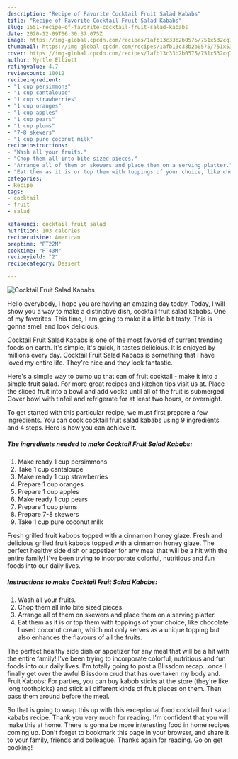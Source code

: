 ```yaml
---
description: "Recipe of Favorite Cocktail Fruit Salad Kababs"
title: "Recipe of Favorite Cocktail Fruit Salad Kababs"
slug: 1551-recipe-of-favorite-cocktail-fruit-salad-kababs
date: 2020-12-09T06:30:37.075Z
image: https://img-global.cpcdn.com/recipes/1afb13c33b2b0575/751x532cq70/cocktail-fruit-salad-kababs-recipe-main-photo.jpg
thumbnail: https://img-global.cpcdn.com/recipes/1afb13c33b2b0575/751x532cq70/cocktail-fruit-salad-kababs-recipe-main-photo.jpg
cover: https://img-global.cpcdn.com/recipes/1afb13c33b2b0575/751x532cq70/cocktail-fruit-salad-kababs-recipe-main-photo.jpg
author: Myrtle Elliott
ratingvalue: 4.7
reviewcount: 10012
recipeingredient:
- "1 cup persimmons"
- "1 cup cantaloupe"
- "1 cup strawberries"
- "1 cup oranges"
- "1 cup apples"
- "1 cup pears"
- "1 cup plums"
- "7-8 skewers"
- "1 cup pure coconut milk"
recipeinstructions:
- "Wash all your fruits."
- "Chop them all into bite sized pieces."
- "Arrange all of them on skewers and place them on a serving platter."
- "Eat them as it is or top them with toppings of your choice, like chocolate. I used coconut cream, which not only serves as a unique topping but also enhances the flavours of all the fruits."
categories:
- Recipe
tags:
- cocktail
- fruit
- salad

katakunci: cocktail fruit salad 
nutrition: 103 calories
recipecuisine: American
preptime: "PT22M"
cooktime: "PT43M"
recipeyield: "2"
recipecategory: Dessert

---
```



![Cocktail Fruit Salad Kababs](https://img-global.cpcdn.com/recipes/1afb13c33b2b0575/751x532cq70/cocktail-fruit-salad-kababs-recipe-main-photo.jpg)

Hello everybody, I hope you are having an amazing day today. Today, I will show you a way to make a distinctive dish, cocktail fruit salad kababs. One of my favorites. This time, I am going to make it a little bit tasty. This is gonna smell and look delicious.

Cocktail Fruit Salad Kababs is one of the most favored of current trending foods on earth. It's simple, it's quick, it tastes delicious. It is enjoyed by millions every day. Cocktail Fruit Salad Kababs is something that I have loved my entire life. They're nice and they look fantastic.

Here&#39;s a simple way to bump up that can of fruit cocktail - make it into a simple fruit salad. For more great recipes and kitchen tips visit us at. Place the sliced fruit into a bowl and add vodka until all of the fruit is submerged. Cover bowl with tinfoil and refrigerate for at least two hours, or overnight.


To get started with this particular recipe, we must first prepare a few ingredients. You can cook cocktail fruit salad kababs using 9 ingredients and 4 steps. Here is how you can achieve it.

<!--inarticleads1-->

##### The ingredients needed to make Cocktail Fruit Salad Kababs:

1. Make ready 1 cup persimmons
1. Take 1 cup cantaloupe
1. Make ready 1 cup strawberries
1. Prepare 1 cup oranges
1. Prepare 1 cup apples
1. Make ready 1 cup pears
1. Prepare 1 cup plums
1. Prepare 7-8 skewers
1. Take 1 cup pure coconut milk


Fresh grilled fruit kabobs topped with a cinnamon honey glaze. Fresh and delicious grilled fruit kabobs topped with a cinnamon honey glaze. The perfect healthy side dish or appetizer for any meal that will be a hit with the entire family! I&#39;ve been trying to incorporate colorful, nutritious and fun foods into our daily lives. 

<!--inarticleads2-->

##### Instructions to make Cocktail Fruit Salad Kababs:

1. Wash all your fruits.
1. Chop them all into bite sized pieces.
1. Arrange all of them on skewers and place them on a serving platter.
1. Eat them as it is or top them with toppings of your choice, like chocolate. I used coconut cream, which not only serves as a unique topping but also enhances the flavours of all the fruits.


The perfect healthy side dish or appetizer for any meal that will be a hit with the entire family! I&#39;ve been trying to incorporate colorful, nutritious and fun foods into our daily lives. I&#39;m totally going to post a Blissdom recap…once I finally get over the awful Blissdom crud that has overtaken my body and. Fruit Kabobs: For parties, you can buy kabob sticks at the store (they&#39;re like long toothpicks) and stick all different kinds of fruit pieces on them. Then pass them around before the meal. 

So that is going to wrap this up with this exceptional food cocktail fruit salad kababs recipe. Thank you very much for reading. I'm confident that you will make this at home. There is gonna be more interesting food in home recipes coming up. Don't forget to bookmark this page in your browser, and share it to your family, friends and colleague. Thanks again for reading. Go on get cooking!
